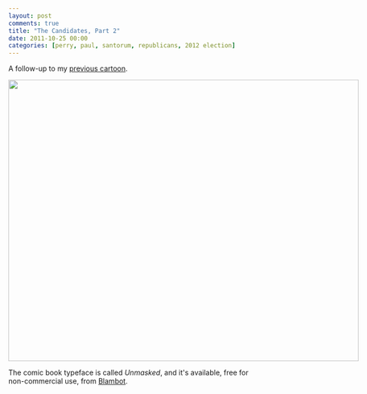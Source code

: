 ```yaml
---
layout: post
comments: true
title: "The Candidates, Part 2"
date: 2011-10-25 00:00
categories: [perry, paul, santorum, republicans, 2012 election]
---
```


A follow-up to my [previous cartoon](/id/120/).

<div markdown="1" style="float: center; width: 696px !important" class="image-container">
<img src="candidates-2012-2.png" width="696" height="560"><br clear="all"/>
</div>

The comic book typeface is called *Unmasked*, and it's available, free for
non-commercial use, from [Blambot](http://www.blambot.com/).

